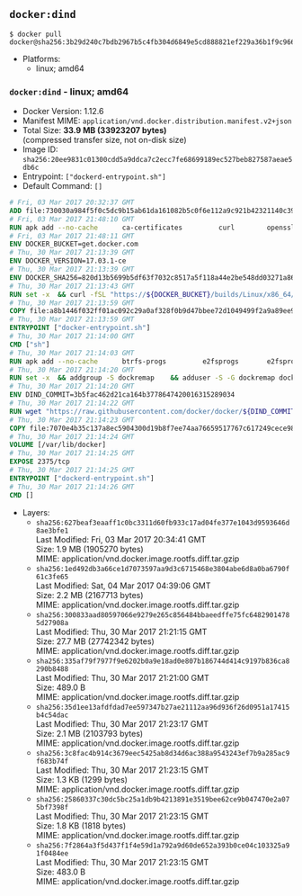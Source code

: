 ## `docker:dind`

```console
$ docker pull docker@sha256:3b29d240c7bdb2967b5c4fb304d6849e5cd888821ef229a36b1f9c96648fb014
```

-	Platforms:
	-	linux; amd64

### `docker:dind` - linux; amd64

-	Docker Version: 1.12.6
-	Manifest MIME: `application/vnd.docker.distribution.manifest.v2+json`
-	Total Size: **33.9 MB (33923207 bytes)**  
	(compressed transfer size, not on-disk size)
-	Image ID: `sha256:20ee9831c01300cdd5a9ddca7c2ecc7fe68699189ec527beb827587aeae5db6c`
-	Entrypoint: `["dockerd-entrypoint.sh"]`
-	Default Command: `[]`

```dockerfile
# Fri, 03 Mar 2017 20:32:37 GMT
ADD file:730030a984f5f0c5dc9b15ab61da161082b5c0f6e112a9c921b42321140c3927 in / 
# Fri, 03 Mar 2017 21:48:10 GMT
RUN apk add --no-cache 		ca-certificates 		curl 		openssl
# Fri, 03 Mar 2017 21:48:11 GMT
ENV DOCKER_BUCKET=get.docker.com
# Thu, 30 Mar 2017 21:13:39 GMT
ENV DOCKER_VERSION=17.03.1-ce
# Thu, 30 Mar 2017 21:13:39 GMT
ENV DOCKER_SHA256=820d13b5699b5df63f7032c8517a5f118a44e2be548dd03271a86656a544af55
# Thu, 30 Mar 2017 21:13:43 GMT
RUN set -x 	&& curl -fSL "https://${DOCKER_BUCKET}/builds/Linux/x86_64/docker-${DOCKER_VERSION}.tgz" -o docker.tgz 	&& echo "${DOCKER_SHA256} *docker.tgz" | sha256sum -c - 	&& tar -xzvf docker.tgz 	&& mv docker/* /usr/local/bin/ 	&& rmdir docker 	&& rm docker.tgz 	&& docker -v
# Thu, 30 Mar 2017 21:13:59 GMT
COPY file:a8b1446f032ff01ac092c29a0af328f0b9d47bbee72d1049499f2a9a89ee988a in /usr/local/bin/ 
# Thu, 30 Mar 2017 21:13:59 GMT
ENTRYPOINT ["docker-entrypoint.sh"]
# Thu, 30 Mar 2017 21:14:00 GMT
CMD ["sh"]
# Thu, 30 Mar 2017 21:14:03 GMT
RUN apk add --no-cache 		btrfs-progs 		e2fsprogs 		e2fsprogs-extra 		iptables 		xfsprogs 		xz
# Thu, 30 Mar 2017 21:14:20 GMT
RUN set -x 	&& addgroup -S dockremap 	&& adduser -S -G dockremap dockremap 	&& echo 'dockremap:165536:65536' >> /etc/subuid 	&& echo 'dockremap:165536:65536' >> /etc/subgid
# Thu, 30 Mar 2017 21:14:20 GMT
ENV DIND_COMMIT=3b5fac462d21ca164b3778647420016315289034
# Thu, 30 Mar 2017 21:14:22 GMT
RUN wget "https://raw.githubusercontent.com/docker/docker/${DIND_COMMIT}/hack/dind" -O /usr/local/bin/dind 	&& chmod +x /usr/local/bin/dind
# Thu, 30 Mar 2017 21:14:23 GMT
COPY file:7070e4b35c137a8ec5904300d19b8f7ee74aa76659517767c617249cece98a4a in /usr/local/bin/ 
# Thu, 30 Mar 2017 21:14:24 GMT
VOLUME [/var/lib/docker]
# Thu, 30 Mar 2017 21:14:25 GMT
EXPOSE 2375/tcp
# Thu, 30 Mar 2017 21:14:25 GMT
ENTRYPOINT ["dockerd-entrypoint.sh"]
# Thu, 30 Mar 2017 21:14:26 GMT
CMD []
```

-	Layers:
	-	`sha256:627beaf3eaaff1c0bc3311d60fb933c17ad04fe377e1043d9593646d8ae3bfe1`  
		Last Modified: Fri, 03 Mar 2017 20:34:41 GMT  
		Size: 1.9 MB (1905270 bytes)  
		MIME: application/vnd.docker.image.rootfs.diff.tar.gzip
	-	`sha256:1ed492db3a66ce1d7073597aa9d3c6715468e3804abe6d8a0ba6790f61c3fe65`  
		Last Modified: Sat, 04 Mar 2017 04:39:06 GMT  
		Size: 2.2 MB (2167713 bytes)  
		MIME: application/vnd.docker.image.rootfs.diff.tar.gzip
	-	`sha256:300833aad80597066e9279e265c856484bbaeedffe75fc64829014785d27908a`  
		Last Modified: Thu, 30 Mar 2017 21:21:15 GMT  
		Size: 27.7 MB (27742342 bytes)  
		MIME: application/vnd.docker.image.rootfs.diff.tar.gzip
	-	`sha256:335af79f7977f9e6202b0a9e18ad0e807b186744d414c9197b836ca8290b8488`  
		Last Modified: Thu, 30 Mar 2017 21:21:00 GMT  
		Size: 489.0 B  
		MIME: application/vnd.docker.image.rootfs.diff.tar.gzip
	-	`sha256:35d1ee13afdfdad7ee597347b27ae21112aa96d936f26d0951a17415b4c54dac`  
		Last Modified: Thu, 30 Mar 2017 21:23:17 GMT  
		Size: 2.1 MB (2103793 bytes)  
		MIME: application/vnd.docker.image.rootfs.diff.tar.gzip
	-	`sha256:3c8fac4b914c3679eec5425ab8d34d6ac388a9543243ef7b9a285ac9f683b74f`  
		Last Modified: Thu, 30 Mar 2017 21:23:15 GMT  
		Size: 1.3 KB (1299 bytes)  
		MIME: application/vnd.docker.image.rootfs.diff.tar.gzip
	-	`sha256:25860337c30dc5bc25a1db9b4213891e3519bee62ce9b047470e2a075bf7398f`  
		Last Modified: Thu, 30 Mar 2017 21:23:15 GMT  
		Size: 1.8 KB (1818 bytes)  
		MIME: application/vnd.docker.image.rootfs.diff.tar.gzip
	-	`sha256:7f2864a3f5d437f1f4e59d1a792a9d60de652a393b0ce04c103325a91f0484ee`  
		Last Modified: Thu, 30 Mar 2017 21:23:15 GMT  
		Size: 483.0 B  
		MIME: application/vnd.docker.image.rootfs.diff.tar.gzip
